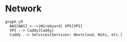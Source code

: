 # Network

```mermaid
graph LR
  NAS[NAS] <-->|WireGuard| VPS[VPS]
  VPS --> Caddy[Caddy]
  Caddy --> Services[Services: Nextcloud, Wiki, etc.]
```
